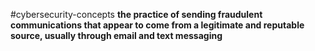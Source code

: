 #cybersecurity-concepts 
**the practice of sending fraudulent communications that appear to come from a legitimate and reputable source, usually through email and text messaging**

